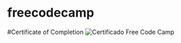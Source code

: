# freecodecamp
#Certificate of Completion
![Certificado Free Code Camp](https://user-images.githubusercontent.com/66454061/95756993-87433380-0c74-11eb-81ae-c52f40b1b755.png)
